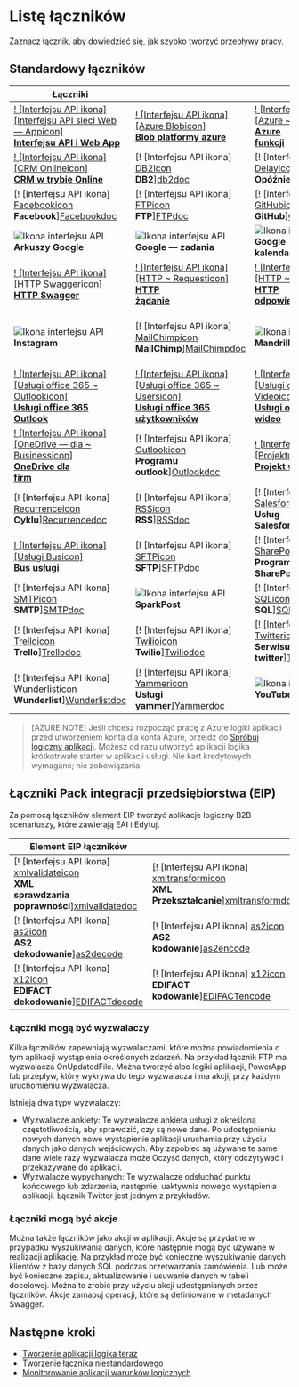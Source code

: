 <properties
    pageTitle="Listę łączników zarządzany przez firmę Microsoft do użycia w aplikacjach Microsoft Azure logiczny | Microsoft Azure aplikacji usługi | Microsoft Azure"
    description="Uzyskaj pełną listę łączników zarządzany przez firmę Microsoft, które służy do tworzenia aplikacji logicznych w usłudze Azure w aplikacji"
    services="logic-apps"
    documentationCenter=""
    authors="MSFTMAN"
    manager="erikre"
    editor=""
    tags="connectors"/>

<tags
    ms.service="logic-apps"
    ms.workload="integration"
    ms.tgt_pltfrm="na"
    ms.devlang="na"
    ms.topic="get-started-article"
    ms.date="09/20/2016"
    ms.author="deonhe"/>

# <a name="list-of-connectors"></a>Listę łączników

Zaznacz łącznik, aby dowiedzieć się, jak szybko tworzyć przepływy pracy.

## <a name="standard-connectors"></a>Standardowy łączników

|Łączniki||||
|-----------|-----------|-----------|-----------|
|[! [Interfejsu API ikona] [Interfejsu API sieci Web — Appicon] <br/> **Interfejsu API i Web App**][API/Web-Appdoc]|[! [Interfejsu API ikona] [Azure Blobicon] <br/> **Blob platformy azure**][Azure-Blobdoc]|[! [Interfejsu API ikona] [Azure ~ Functionsicon] <br/> **Azure<br/>funkcji**][Azure~Functionsdoc]|[! [Interfejsu API ikona] [Boxicon] <br/>**Box**][Boxdoc]|
|[! [Interfejsu API ikona] [CRM Onlineicon] <br/> **CRM w trybie Online**][CRM-Onlinedoc]|[! [Interfejsu API ikona] [DB2icon] <br/>**DB2**][db2doc]|[! [Interfejsu API ikona] [Delayicon] <br/> **Opóźnienie**][Delaydoc]|[! [Interfejsu API ikona] [Dropboxicon] <br/> **Dropbox**][Dropboxdoc]|
|[! [Interfejsu API ikona] [Facebookicon] <br/> **Facebook**][Facebookdoc]|[! [Interfejsu API ikona] [FTPicon] <br/>**FTP**][FTPdoc]|[! [Interfejsu API ikona] [GitHubicon] <br/> **GitHub**][GitHubdoc]|[! [Interfejsu API ikona] [Google Driveicon] <br/> **Dysk Google**][Google-Drivedoc]|
|![Ikona interfejsu API][Google-Sheetsicon]<br/>**Arkuszy Google**|![Ikona interfejsu API][Google-Tasksicon]<br/>**Google — zadania**|![Ikona interfejsu API][Google~Calendaricon]<br/>**Google<br/>kalendarza**|[! [Interfejsu API ikona] [HTTPicon] <br/>**HTTP**][HTTPdoc]|
|[! [Interfejsu API ikona] [HTTP Swaggericon] <br/> **HTTP Swagger**][HTTP-Swaggerdoc]|[! [Interfejsu API ikona] [HTTP ~ Requesticon] <br/> **HTTP<br/>żądanie**][HTTP~Requestdoc]|[! [Interfejsu API ikona] [HTTP ~ Responseicon] <br/> **HTTP<br/>odpowiedź**][HTTP~Responsedoc]|[! [Interfejsu API ikona] [Informixicon] <br/> **Programu Informix**][informixdoc]|
|![Ikona interfejsu API][Instagramicon]<br/>**Instagram**|[! [Interfejsu API ikona] [MailChimpicon] <br/> **MailChimp**][MailChimpdoc]|![Ikona interfejsu API][Mandrillicon]<br/>**Mandrill**|[! [Interfejsu API ikona] [Zagnieżdżone ~ Appicon logiczny] <br/> **Zagnieżdżone<br/>logiki aplikacji**][Nested~Logic-Appdoc]|
|[! [Interfejsu API ikona] [Usługi office 365 ~ Outlookicon] <br/> **Usługi office 365<br/>Outlook**][Office-365~Outlookdoc]|[! [Interfejsu API ikona] [Usługi office 365 ~ Usersicon] <br/> **Usługi office 365<br/>użytkowników**][Office-365~Usersdoc]|[! [Interfejsu API ikona] [Usługi office 365 ~ Videoicon] <br/> **Usługi office 365<br/>wideo**][Office-365~Videodoc]|[! [Interfejsu API ikona] [OneDriveicon] <br/> **OneDrive**][OneDrivedoc]|
|[! [Interfejsu API ikona] [OneDrive — dla ~ Businessicon] <br/> **OneDrive dla<br/>firm**][OneDrive-for~Businessdoc]|[! [Interfejsu API ikona] [Outlookicon] <br/> **Programu outlook**][Outlookdoc]|[! [Interfejsu API ikona] [Projektu Onlineicon] <br/> **Projekt w trybie Online**][Project-Onlinedoc]|[! [Interfejsu API ikona] [Queryicon] <br/> **Kwerendy**][Querydoc]|
|[! [Interfejsu API ikona] [Recurrenceicon] <br/> **Cyklu**][Recurrencedoc]|[! [Interfejsu API ikona] [RSSicon] <br/>**RSS**][RSSdoc]|[! [Interfejsu API ikona] [Salesforceicon] <br/> **Usług Salesforce**][Salesforcedoc]|[! [Interfejsu API ikona] [SendGridicon] <br/> **SendGrid**][SendGriddoc]|
|[! [Interfejsu API ikona] [Usługi Busicon] <br/> **Bus usługi**][Service-Busdoc]|[! [Interfejsu API ikona] [SFTPicon] <br/>**SFTP**][SFTPdoc]|[! [Interfejsu API ikona] [SharePointicon] <br/> **Programu SharePoint**][SharePointdoc]|[! [Interfejsu API ikona] [Slackicon] <br/> **Zapas czasu**][Slackdoc]|
|[! [Interfejsu API ikona] [SMTPicon] <br/>**SMTP**][SMTPdoc]|![Ikona interfejsu API][SparkPosticon]<br/>**SparkPost**|[! [Interfejsu API ikona] [SQLicon] <br/>**SQL**][SQLdoc]|[! [Interfejsu API ikona] [Translatoricon] <br/> **Minitłumacz**][Translatordoc]|
|[! [Interfejsu API ikona] [Trelloicon] <br/> **Trello**][Trellodoc]|[! [Interfejsu API ikona] [Twilioicon] <br/> **Twilio**][Twiliodoc]|[! [Interfejsu API ikona] [Twittericon] <br/> **Serwisu twitter**][Twitterdoc]|[! [Interfejsu API ikona] [Webhookicon] <br/> **Webhook**][Webhookdoc]|
|[! [Interfejsu API ikona] [Wunderlisticon] <br/> **Wunderlist**][Wunderlistdoc]|[! [Interfejsu API ikona] [Yammericon] <br/> **Usługi yammer**][Yammerdoc]|![Ikona interfejsu API][YouTubeicon]<br/>**YouTube**||

> [AZURE.NOTE] Jeśli chcesz rozpocząć pracę z Azure logiki aplikacji przed utworzeniem konta dla konta Azure, przejdź do [Spróbuj logiczny aplikacji](https://tryappservice.azure.com/?appservice=logic). Możesz od razu utworzyć aplikacji logika krótkotrwałe starter w aplikacji usługi. Nie kart kredytowych wymagane; nie zobowiązania.

## <a name="enterprise-integration-pack-eip-connectors"></a>Łączniki Pack integracji przedsiębiorstwa (EIP)
Za pomocą łączników element EIP tworzyć aplikacje logiczny B2B scenariuszy, które zawierają EAI i Edytuj.  
 
|Element EIP łączników ||||
|-----------|-----------|-----------|-----------|
|[! [Interfejsu API ikona] [xmlvalidateicon] <br/> **XML <br/>sprawdzania poprawności**][xmlvalidatedoc]|[! [Interfejsu API ikona] [xmltransformicon] <br/> **XML<br/> Przekształcanie**][xmltransformdoc]|[! [Interfejsu API ikona] [flatfileicon] <br/> **Prosty plik</br>kodowanie**][flatfiledoc]|[! [Interfejsu API ikona] [flatfiledecodeicon] <br/> **Prosty plik</br>dekodowanie**][flatfiledecodedoc]|
|[! [Interfejsu API ikona] [as2icon] <br/> **AS2</br>dekodowanie**][as2decode]|[! [Interfejsu API ikona] [as2icon] <br/> **AS2</br>kodowanie**][as2encode]|[! [Interfejsu API ikona] [x12icon] <br/> **X12</br>dekodowanie**][x12decode]|[! [Interfejsu API ikona] [x12icon] <br/> **X12</br>kodowanie**][x12encode]|
|[! [Interfejsu API ikona] [x12icon] <br/> **EDIFACT</br>dekodowanie**][EDIFACTdecode]|[! [Interfejsu API ikona] [x12icon] <br/> **EDIFACT</br>kodowanie**][EDIFACTencode]||||

<!-- TODO: Add Functions, App Service, and Nested Workflow Icons -->
### <a name="connectors-can-be-triggers"></a>Łączniki mogą być wyzwalaczy
Kilka łączników zapewniają wyzwalaczami, które można powiadomienia o tym aplikacji wystąpienia określonych zdarzeń. Na przykład łącznik FTP ma wyzwalacza OnUpdatedFile. Można tworzyć albo logiki aplikacji, PowerApp lub przepływ, który wykrywa do tego wyzwalacza i ma akcji, przy każdym uruchomieniu wyzwalacza.

Istnieją dwa typy wyzwalaczy:  

* Wyzwalacze ankiety: Te wyzwalacze ankieta usługi z określoną częstotliwością, aby sprawdzić, czy są nowe dane. Po udostępnieniu nowych danych nowe wystąpienie aplikacji uruchamia przy użyciu danych jako danych wejściowych. Aby zapobiec są używane te same dane wiele razy wyzwalacza może Oczyść danych, który odczytywać i przekazywane do aplikacji.
* Wyzwalacze wypychanych: Te wyzwalacze odsłuchać punktu końcowego lub zdarzenia, następnie, uaktywnia nowego wystąpienia aplikacji. Łącznik Twitter jest jednym z przykładów.

### <a name="connectors-can-be-actions"></a>Łączniki mogą być akcje
Można także łączników jako akcji w aplikacji. Akcje są przydatne w przypadku wyszukiwania danych, które następnie mogą być używane w realizacji aplikację. Na przykład może być konieczne wyszukiwanie danych klientów z bazy danych SQL podczas przetwarzania zamówienia. Lub może być konieczne zapisu, aktualizowanie i usuwanie danych w tabeli docelowej. Można to zrobić przy użyciu akcji udostępnianych przez łączników. Akcje zamapuj operacji, które są definiowane w metadanych Swagger.

## <a name="next-steps"></a>Następne kroki

- [Tworzenie aplikacji logika teraz](../app-service-logic/app-service-logic-create-a-logic-app.md)  
- [Tworzenie łącznika niestandardowego](../app-service-logic/app-service-logic-create-api-app.md)
- [Monitorowanie aplikacji warunków logicznych](../app-service-logic/app-service-logic-monitor-your-logic-apps.md)

<!--Connectors Documentation-->
[azure-blobdoc]: ./connectors-create-api-azureblobstorage.md "Podłącz do obiektów blob platformy Azure zarządzać plikami w kontenerze usługi obiektów blob."
[boxDoc]: ./connectors-create-api-box.md "Łączy do pola i przekazywania, get, Usuń, listy i więcej zadań pliku."
[crm-onlinedoc]: ./connectors-create-api-crmonline.md "Łączenie się z Dynamics CRM Online i wykonaj więcej danymi CRM Online."
[db2doc]: ./connectors-create-api-db2.md "Połącz ze IBM DB2 w chmurze lub lokalnego, aby zaktualizować wiersz, otrzymywać tabeli i nie tylko."
[dropboxdoc]: ./connectors-create-api-dropbox.md "Nawiązywanie połączenia z usługi Dropbox i można uzyskać, Usuń i listy oraz więcej zadań pliku."
[facebookdoc]: ./connectors-create-api-facebook.md "Połącz Facebook publikowanie dla osi czasu, a otrzymasz strony kanału i inne."
[ftpdoc]: ./connectors-create-api-ftp.md "Nawiązywanie połączeń FTP / serwer FTPS i różnych FTP zadań, takich jak przekazywanie i pobieranie, usuwania plików i nie tylko."
[google-drivedoc]: ./connectors-create-api-googledrive.md "Nawiązywanie połączenia z GoogleDrive i interakcji z danymi."
[informixdoc]: ./connectors-create-api-informix.md "Podłącz do programu Informix w chmurze lub lokalnego czytanie wiersz, list tabel i innych elementów."
[translatordoc]: ./connectors-create-api-microsofttranslator.md
[office-365~outlookdoc]: ./connectors-create-api-office365-outlook.md "Łącznik usługi Office 365 można wysyłać i otrzymywać wiadomości e-mail, zarządzanie kalendarzem i zarządzać swoimi kontaktami przy użyciu konta usługi Office 365."
[office-365~usersdoc]: ./connectors-create-api-office365-users.md
[office-365~videodoc]: ./connectors-create-api-office365-video.md
[onedrivedoc]: ./connectors-create-api-onedrive.md "Nawiązywanie połączeń z osobistych Microsoft OneDrive i przekazywania, Usuń i listy plików."
[onedrive-for~businessdoc]: ./connectors-create-api-onedriveforbusiness.md "Łączy dla Twojej firmy Microsoft OneDrive i przekazywania, usuwa, lista plików i nie tylko."
[outlookdoc]: ./connectors-create-api-outlook.md "Połączenia ze skrzynką pocztową programu Outlook i uzyskać dostęp do poczty e-mail i nie tylko."
[project-onlinedoc]: ./connectors-create-api-projectonline.md "Łączy do programu Microsoft Project Online."
[rssdoc]: ./connectors-create-api-rss.md "Łącznik RSS umożliwia użytkownikom publikowanie i pobieranie elementów kanału informacyjnego. Użytkownicy mogą również wyzwalać operacje po opublikowaniu nowego elementu w źródle danych."
[salesforcedoc]: ./connectors-create-api-salesforce.md "Połączenie z kontem usługi Salesforce i zarządzanie kontami, potencjalnych klientów, szans sprzedaży i."
[sendgriddoc]: ./connectors-create-api-sendgrid.md "Łączy do programu Microsoft Project Online."
[service-busdoc]: ./connectors-create-api-servicebus.md "Można wysyłać wiadomości z kolejek Bus usług i tematy i odbierać wiadomości z kolejek Bus usługi i subskrypcje."
[sharepointdoc]: ./connectors-create-api-sharepointonline.md "Nawiązywanie połączeń usłudze SharePoint Online do zarządzania dokumentów i elementów list."
[slackdoc]: ./connectors-create-api-slack.md "Połącz się zapas czasu i publikować wiadomości w kanałach zapasu czasu."
[sftpdoc]: ./connectors-create-api-sftp.md "Nawiązywanie połączeń SFTP i można przekazać, się, Usuń pliki i inne."
[githubdoc]: ./connectors-create-api-github.md "Nawiązywanie połączeń GitHub i śledzić problemy."
[mailchimpdoc]: ./connectors-create-api-mailchimp.md "Wysyłanie wiadomości E-mail lepiej."
[smtpdoc]: ./connectors-create-api-smtp.md "Nawiązuje połączenie z serwerem SMTP i wysyłać wiadomości e-mail z załącznikami."
[sqldoc]: ./connectors-create-api-sqlazure.md "Nawiązywanie połączeń SQL Azure bazy danych. Można tworzenie, aktualizowanie, pobieranie i usuwanie wpisów w tabeli bazy danych SQL."
[trellodoc]: ./connectors-create-api-trello.md "Trello jest bezpłatna, elastyczne i wizualne sposobem organizowania nic osobom."
[twiliodoc]: ./connectors-create-api-twilio.md "Połączy się z Twilio i można wysyłać i otrzymywania wiadomości, Uzyskaj dostępnych numerów, zarządzanie przychodzących numery telefonów i inne."
[twitterdoc]: ./connectors-create-api-twitter.md "Nawiązywanie połączeń Twitter i uzyskiwanie osi czasu, tweety wpis i innych elementów."
[wunderlistdoc]: ./connectors-create-api-wunderlist.md "Synchronizowanie zmierzyć."
[yammerdoc]: ./connectors-create-api-yammer.md "Łączy do usługi Yammer, aby publikować wiadomości i uzyskiwanie nowych wiadomości."
[as2doc]: ../app-service-logic/app-service-logic-enterprise-integration-as2.md "Informacje na temat integracji przedsiębiorstwa AS2."
[x12doc]: ../app-service-logic/app-service-logic-enterprise-integration-x12.md "Dowiedz się więcej o integracji przedsiębiorstwa X12"
[flatfiledoc]: ../app-service-logic/app-service-logic-enterprise-integration-flatfile.md "Informacje o pliku prostego integracji przedsiębiorstwa."
[flatfiledecodedoc]: ../app-service-logic/app-service-logic-enterprise-integration-flatfile.md "Informacje o pliku prostego integracji przedsiębiorstwa."
[xmlvalidatedoc]: ../app-service-logic/app-service-logic-enterprise-integration-xml-validation.md "Informacje na temat integracji przedsiębiorstwa sprawdzania poprawności XML."
[xmltransformdoc]: ../app-service-logic/app-service-logic-enterprise-integration-transform.md "Informacje na temat przekształceń integracji przedsiębiorstwa."
[as2decode]: ..//app-service-logic/app-service-logic-enterprise-integration-as2-decode.md "Więcej informacji na temat dekodowanie AS2 integracji przedsiębiorstwa"
[as2encode]: ..//app-service-logic/app-service-logic-enterprise-integration-as2-encode.md "Więcej informacji na temat kodowania AS2 integracji przedsiębiorstwa"
[X12decode]: ..//app-service-logic/app-service-logic-enterprise-integration-X12-decode.md "Dowiedz się więcej o integracji przedsiębiorstwa X12 dekodowanie"
[X12encode]: ..//app-service-logic/app-service-logic-enterprise-integration-X12-encode.md "Dowiedz się więcej o integracji przedsiębiorstwa X12 kodowanie"
[EDIFACTdecode]: ..//app-service-logic/app-service-logic-enterprise-integration-EDIFACT-decode.md "Więcej informacji na temat dekodowanie EDIFACT integracji przedsiębiorstwa"
[EDIFACTencode]: ..//app-service-logic/app-service-logic-enterprise-integration-EDIFACT-encode.md "Więcej informacji na temat kodowania EDIFACT integracji przedsiębiorstwa"
[httpdoc]: ./connectors-native-http.md "Łącznik HTTP na potrzeby połączeń HTTP."
[http~requestdoc]: ./connectors-native-reqres.md "Akcje i odpowiadania na wezwania."
[http~responsedoc]: ./connectors-native-reqres.md "Akcje i odpowiadania na wezwania."
[delaydoc]: ./connectors-native-delay.md "Informacje na temat akcji opóźnienia."
[http-swaggerdoc]: ./connectors-native-http-swagger.md "HTTP + łącznik Swagger na potrzeby połączeń HTTP."
[querydoc]: ./connectors-native-query.md "Kwerendy akcji wybierz pozycję i filtrowania tablice."
[webhookdoc]: ./connectors-native-webhook.md "Akcja Webhook i wyzwalacza logiczny aplikacji."
[azure~functionsdoc]: ../app-service-logic/app-service-logic-azure-functions.md "Integracja aplikacji logicznych z funkcjami Azure."
[api/web-appdoc]: ../app-service-logic/app-service-logic-custom-hosted-api.md "Integracja aplikacji logika z interfejsu API usługi aplikacji."
[nested~logic-appdoc]: ../app-service-logic/app-service-logic-http-endpoint.md "Integracja aplikacji logika zagnieżdżonych przepływu pracy."
[recurrencedoc]:  ./connectors-native-recurrence.md "Cykl wyzwalacz logiczny aplikacji."
[google-sheetsdoc]: ./connectors-create-api-googlesheet.md "Nawiązuje połączenie z arkuszy Google i można zmodyfikować arkusze."
[google-tasksdoc]: ./connectors-create-api-googletasks.md "Łączy do zadań Google i mogą zarządzać zadaniami."
[google~calendardoc]: ./connectors-create-api-googlecalendar.md "Łączy do kalendarza Google i zarządzać kalendarza."
[instagramdoc]: ./connectors-create-api-instagram.md "Łączy się Instagram i wyzwalanie lub działać w zdarzeń."
[mandrilldoc]: ./connectors-create-api-mandrill.md "Nawiązuje połączenie Mandrill i może być używany do komunikacji."
[youtubedoc]: ./connectors-create-api-youtube.md "Łączy do witryny YouTube i można wchodzić w interakcje z klipów wideo i kanałów."
[sparkpostdoc]: ./connectors-create-api-sparkpost.md "Nawiązuje połączenie SparkPost i może być używany do komunikacji."

<!--Icon references-->
[Azure-Blobicon]: ./media/apis-list/azureblob.png
[Azure~Functionsicon]: ./media/apis-list/function.png
[Boxicon]: ./media/apis-list/box.png
[CRM-Onlineicon]: ./media/apis-list/dynamicscrmonline.png
[DB2icon]: ./media/apis-list/db2.png
[Dropboxicon]: ./media/apis-list/dropbox.png
[Facebookicon]: ./media/apis-list/facebook.png
[FTPicon]: ./media/apis-list/ftp.png
[GitHubicon]: ./media/apis-list/github.png
[Google-Driveicon]: ./media/apis-list/googledrive.png
[Google~Calendaricon]: ./media/apis-list/googlecalendar.png
[Google-Tasksicon]: ./media/apis-list/googletasks.png
[Google-Sheetsicon]: ./media/apis-list/googlesheet.png
[HTTPicon]: ./media/apis-list/http.png
[HTTP~Requesticon]: ./media/apis-list/request.png
[HTTP~Responseicon]: ./media/apis-list/response.png
[Informixicon]: ./media/apis-list/informix.png
[MailChimpicon]: ./media/apis-list/mailchimp.png
[Translatoricon]: ./media/apis-list/microsofttranslator.png
[Office-365~Outlookicon]: ./media/apis-list/office365.png
[Office-365~Usersicon]: ./media/apis-list/office365.png
[Office-365~Videoicon]: ./media/apis-list/sharepointonline.png
[OneDriveicon]: ./media/apis-list/onedrive.png
[OneDrive-for~Businessicon]: ./media/apis-list/onedriveforbusiness.png
[Outlookicon]: ./media/apis-list/outlook.png
[Project-Onlineicon]: ./media/apis-list/projectonline.png
[RSSicon]: ./media/apis-list/rss.png
[Salesforceicon]: ./media/apis-list/salesforce.png
[SendGridicon]: ./media/apis-list/sendgrid.png
[Service-Busicon]: ./media/apis-list/servicebus.png
[SFTPicon]: ./media/apis-list/sftp.png
[SharePointicon]: ./media/apis-list/sharepointonline.png
[Slackicon]: ./media/apis-list/slack.png
[SMTPicon]: ./media/apis-list/smtp.png
[SQLicon]: ./media/apis-list/sql.png
[Trelloicon]: ./media/apis-list/trello.png
[Twilioicon]: ./media/apis-list/twilio.png
[Twittericon]: ./media/apis-list/twitter.png
[Wunderlisticon]: ./media/apis-list/wunderlist.png
[Yammericon]: ./media/apis-list/yammer.png
[Mandrillicon]: ./media/apis-list/mandrill.png
[SparkPosticon]: ./media/apis-list/sparkpost.png
[Instagramicon]: ./media/apis-list/instagram.png
[YouTubeicon]: ./media/apis-list/youtube.png
[Delayicon]: ./media/apis-list/delay.png
[HTTP-Swaggericon]: ./media/apis-list/http_swagger.png
[Queryicon]: ./media/apis-list/query.png
[Webhookicon]: ./media/apis-list/webhook.png
[API/Web-Appicon]: ./media/apis-list/api.png
[Nested~Logic-Appicon]: ./media/apis-list/workflow.png
[Recurrenceicon]: ./media/apis-list/recurrence.png

<!-- EIP Icons -->
[as2icon]: ./media/apis-list/as2new.png
[x12icon]: ./media/apis-list/x12new.png
[flatfileicon]: ./media/apis-list/flatfileencoding.png
[flatfiledecodeicon]: ./media/apis-list/flatfiledecoding.png
[xmlvalidateicon]: ./media/apis-list/xmlvalidation.png
[xmltransformicon]: ./media/apis-list/xsltransform.png
